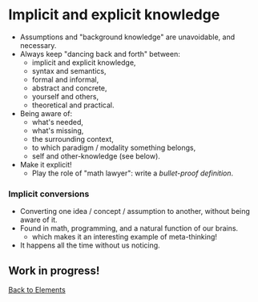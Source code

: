 # Implicit and explicit knowledge

- Assumptions and "background knowledge" are unavoidable, and necessary.
- Always keep "dancing back and forth" between:
  - implicit and explicit knowledge,
  - syntax and semantics,
  - formal and informal,
  - abstract and concrete,
  - yourself and others,
  - theoretical and practical.
- Being aware of:
  - what's needed,
  - what's missing,
  - the surrounding context,
  - to which paradigm / modality something belongs,
  - self and other-knowledge (see below).
- Make it explicit!
  - Play the role of "math lawyer": write a *bullet-proof definition*.

### Implicit conversions

- Converting one idea / concept / assumption to another, without being aware of it.
- Found in math, programming, and a natural function of our brains.
  - which makes it an interesting example of meta-thinking!
- It happens all the time without us noticing.

## Work in progress!

[Back to Elements](README.md#implicit-and-explicit-knowledge)